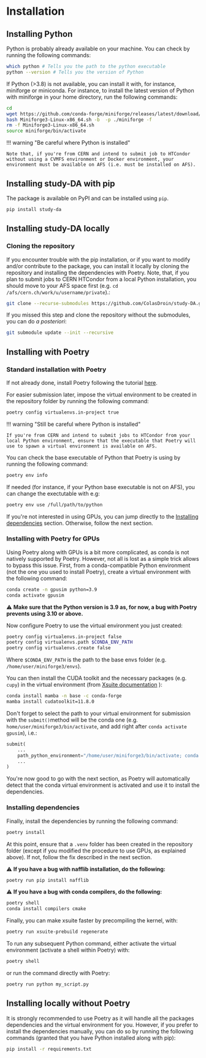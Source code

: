 # Installation

## Installing Python

Python is probably already available on your machine. You can check by running the following commands:

```bash
which python # Tells you the path to the python executable
python --version # Tells you the version of Python
```

If Python (>3.8) is not available, you can install it with, for instance, miniforge or miniconda. 
For instance, to install the latest version of Python with miniforge in your home directory, run the following commands:

```bash
cd
wget https://github.com/conda-forge/miniforge/releases/latest/download/Miniforge3-Linux-x86_64.sh
bash Miniforge3-Linux-x86_64.sh -b  -p ./miniforge -f
rm -f Miniforge3-Linux-x86_64.sh
source miniforge/bin/activate
```

!!! warning "Be careful where Python is installed"

    Note that, if you're from CERN and intend to submit job to HTCondor without using a CVMFS environment or Docker environment, your environment must be available on AFS (i.e. must be installed on AFS).

## Installing study-DA with pip

The package is available on PyPI and can be installed using `pip`.

```bash
pip install study-da
```

## Installing study-DA locally

### Cloning the repository

If you encounter trouble with the pip installation, or if you want to modify and/or contribute to the package, you can install it locally by cloning the repository and installing the dependencies with Poetry. Note, that, if you plan to submit jobs to CERN HTCondor from a local Python installation, you should move to your AFS space first (e.g. ```cd /afs/cern.ch/work/u/username/private```).:

```bash
git clone --recurse-submodules https://github.com/ColasDroin/study-DA.git
```

If you missed this step and clone the repository without the submodules, you can do *a posteriori*:

```bash
git submodule update --init --recursive
```

## Installing with Poetry

### Standard installation with Poetry

If not already done, install Poetry following the tutorial [here](https://python-poetry.org/docs/). 

For easier submission later, impose the virtual environment to be created in the repository folder by running the following command:

```bash
poetry config virtualenvs.in-project true
```

!!! warning "Still be careful where Python is installed"

    If you're from CERN and intend to submit jobs to HTCondor from your local Python environment, ensure that the executable that Poetry will use to spawn a virtual environment is available on AFS.

You can check the base executable of Python that Poetry is using by running the following command:

```bash
poetry env info
```

If needed (for instance, if your Python base executable is not on AFS), you can change the exectutable with e.g:

```bash
poetry env use /full/path/to/python
```

If you're not interested in using GPUs, you can jump directly to the [Installing dependencies](#installing-dependencies) section. Otherwise, follow the next section.

### Installing with Poetry for GPUs

Using Poetry along with GPUs is a bit more complicated, as conda is not natively supported by Poetry. However, not all is lost as a simple trick allows to bypass this issue. First, from a conda-compatible Python environment (not the one you used to install Poetry), create a virtual environment with the following command:

```bash
conda create -n gpusim python=3.9
conda activate gpusim
```

⚠️ **Make sure that the Python version is 3.9 as, for now, a bug with Poetry prevents using 3.10 or above.**

Now configure Poetry to use the virtual environment you just created:
  
```bash
poetry config virtualenvs.in-project false
poetry config virtualenvs.path $CONDA_ENV_PATH
poetry config virtualenvs.create false
```

Where ```$CONDA_ENV_PATH``` is the path to the base envs folder (e.g. ```/home/user/miniforge3/envs```).  

You can then install the CUDA toolkit and the necessary packages (e.g. ```cupy```) in the virtual environment (from [Xsuite documentation](https://xsuite.readthedocs.io/en/latest/installation.html#gpu-multithreading-support) ):

```bash
conda install mamba -n base -c conda-forge
mamba install cudatoolkit=11.8.0
```

Don't forget to select the path to your virtual environment for submission with the `submit()`method will be the conda one (e.g. ```home/user/miniforge3/bin/activate```, and add right after ```conda activate gpusim```), i.e.:

```py
submit(
    ...
    path_python_environment="/home/user/miniforge3/bin/activate; conda activate gpusim",
    ...
)
```

You're now good to go with the next section, as Poetry will automatically detect that the conda virtual environment is activated and use it to install the dependencies.

### Installing dependencies

Finally, install the dependencies by running the following command:

```bash
poetry install
```

At this point, ensure that a `.venv` folder has been created in the repository folder (except if you modified the procedure to use GPUs, as explained above). If not, follow the fix described in the next section.

⚠️ **If you have a bug with nafflib installation, do the following:**
  
  ```bash
  poetry run pip install nafflib
  ```

  ⚠️ **If you have a bug with conda compilers, do the following:**

  ```bash
  poetry shell
  conda install compilers cmake
  ```

Finally, you can make xsuite faster by precompiling the kernel, with:

```bash
poetry run xsuite-prebuild regenerate
```

To run any subsequent Python command, either activate the virtual environment (activate a shell within Poetry) with:

```bash
poetry shell
```

or run the command directly with Poetry:

```bash
poetry run python my_script.py
```

## Installing locally without Poetry

It is strongly recommended to use Poetry as it will handle all the packages dependencies and the virtual environment for you. However, if you prefer to install the dependencies manually, you can do so by running the following commands (granted that you have Python installed along with pip):

```bash
pip install -r requirements.txt
```
